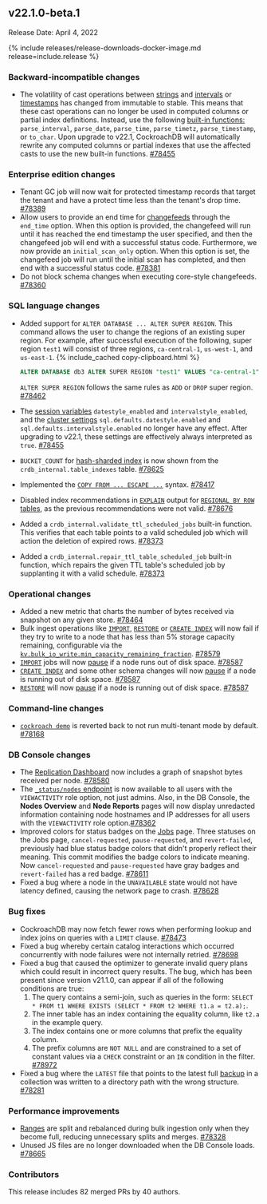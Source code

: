 ## v22.1.0-beta.1

Release Date: April 4, 2022

{% include releases/release-downloads-docker-image.md release=include.release %}

<h3 id="v22-1-0-beta-1-backward-incompatible-changes">Backward-incompatible changes</h3>

- The volatility of cast operations between [strings](../v22.1/string.html) and [intervals](../v22.1/interval.html) or [timestamps](../v22.1/timestamp.html) has changed from immutable to stable. This means that these cast operations can no longer be used in computed columns or partial index definitions. Instead, use the following [built-in functions:](../v22.1/functions-and-operators.html) `parse_interval`, `parse_date`, `parse_time`, `parse_timetz`, `parse_timestamp`, or `to_char`. Upon upgrade to v22.1, CockroachDB will automatically rewrite any computed columns or partial indexes that use the affected casts to use the new built-in functions. [#78455][#78455]

<h3 id="v22-1-0-beta-1-enterprise-edition-changes">Enterprise edition changes</h3>

- Tenant GC job will now wait for protected timestamp records that target the tenant and have a protect time less than the tenant's drop time. [#78389][#78389]
- Allow users to provide an end time for [changefeeds](../v22.1/change-data-capture-overview.html) through the `end_time` option. When this option is provided, the changefeed will run until it has reached the end timestamp the user specified, and then the changefeed job will end with a successful status code. Furthermore, we now provide an `initial_scan_only` option. When this option is set, the changefeed job will run until the initial scan has completed, and then end with a successful status code. [#78381][#78381]
- Do not block schema changes when executing core-style changefeeds. [#78360][#78360]

<h3 id="v22-1-0-beta-1-sql-language-changes">SQL language changes</h3>

- Added support for `ALTER DATABASE ... ALTER SUPER REGION`.  This command allows the user to change the regions of an existing super region. For example, after successful execution of the following, super region `test1` will consist of three regions, `ca-central-1`, `us-west-1`, and `us-east-1`.
	{% include_cached copy-clipboard.html %}
	~~~sql
	ALTER DATABASE db3 ALTER SUPER REGION "test1" VALUES "ca-central-1", "us-west-1", "us-east-1";
	~~~
 	`ALTER SUPER REGION` follows the same rules as `ADD` or `DROP` super region. [#78462][#78462]

- The [session variables](../v22.1/set-vars.html) `datestyle_enabled` and `intervalstyle_enabled`, and the [cluster settings](../v22.1/cluster-settings.html) `sql.defaults.datestyle.enabled` and `sql.defaults.intervalstyle.enabled` no longer have any effect. After upgrading to v22.1, these settings are effectively always interpreted as `true`. [#78455][#78455]
- `BUCKET_COUNT` for [hash-sharded index](../v22.1/hash-sharded-indexes.html) is now shown from the `crdb_internal.table_indexes` table. [#78625][#78625]
- Implemented the [`COPY FROM ... ESCAPE ...`](../v22.1/copy-from.html) syntax. [#78417][#78417]
- Disabled index recommendations in [`EXPLAIN`](../v22.1/explain.html) output for [`REGIONAL BY ROW` tables](../v22.1/multiregion-overview.html#regional-by-row-tables), as the previous recommendations were not valid. [#78676][#78676]
- Added a `crdb_internal.validate_ttl_scheduled_jobs` built-in function. This verifies that each table points to a valid scheduled job which will action the deletion of expired rows. [#78373][#78373]
- Added a `crdb_internal.repair_ttl_table_scheduled_job` built-in function, which repairs the given TTL table's scheduled job by supplanting it with a valid schedule. [#78373][#78373]

<h3 id="v22-1-0-beta-1-operational-changes">Operational changes</h3>

- Added a new metric that charts the number of bytes received via snapshot on any given store. [#78464][#78464]
- Bulk ingest operations like [`IMPORT`](../v22.1/import.html), [`RESTORE`](../v22.1/restore.html) or [`CREATE INDEX`](../v22.1/create-index.html) will now fail if they try to write to a node that has less than 5% storage capacity remaining, configurable via the [`kv.bulk_io_write.min_capacity_remaining_fraction`](../v22.1/cluster-settings.html). [#78579][#78579]
- [`IMPORT`](../v22.1/import.html) jobs will now [pause](../v22.1/pause-job.html) if a node runs out of disk space. [#78587][#78587]
- [`CREATE INDEX`](../v22.1/create-index.html) and some other schema changes will now [pause](../v22.1/pause-job.html) if a node is running out of disk space. [#78587][#78587]
- [`RESTORE`](../v22.1/restore.html) will now [pause](../v22.1/pause-job.html) if a node is running out of disk space. [#78587][#78587]

<h3 id="v22-1-0-beta-1-command-line-changes">Command-line changes</h3>

- [`cockroach demo`](../v22.1/cockroach-demo.html) is reverted back to not run multi-tenant mode by default. [#78168][#78168]

<h3 id="v22-1-0-beta-1-db-console-changes">DB Console changes</h3>

- The [Replication Dashboard](../v22.1/ui-replication-dashboard.html) now includes a graph of snapshot bytes received per node. [#78580][#78580]
- The [`_status/nodes` endpoint](../v22.1/monitoring-and-alerting.html) is now available to all users with the `VIEWACTIVITY` role option, not just admins. Also, in the DB Console, the **Nodes Overview** and **Node Reports** pages will now display unredacted information containing node hostnames and IP addresses for all users with the `VIEWACTIVITY` role option.[#78362][#78362]
- Improved colors for status badges on the [Jobs](../v22.1/ui-jobs-page.html) page. Three statuses on the Jobs page, `cancel-requested`, `pause-requested`, and `revert-failed`, previously had blue status badge colors that didn't properly reflect their meaning. This commit modifies the badge colors to indicate meaning. Now `cancel-requested` and `pause-requested` have gray badges and `revert-failed` has a red badge. [#78611][#78611]
- Fixed a bug where a node in the `UNAVAILABLE` state would not have latency defined, causing the network page to crash. [#78628][#78628]

<h3 id="v22-1-0-beta-1-bug-fixes">Bug fixes</h3>

- CockroachDB may now fetch fewer rows when performing lookup and index joins on queries with a `LIMIT` clause. [#78473][#78473]
- Fixed a bug whereby certain catalog interactions which occurred concurrently with node failures were not internally retried. [#78698][#78698]
- Fixed a bug that caused the optimizer to generate invalid query plans which could result in incorrect query results. The bug, which has been present since version v21.1.0, can appear if all of the following conditions are true:
  1. The query contains a semi-join, such as queries in the form: `SELECT * FROM t1 WHERE EXISTS (SELECT * FROM t2 WHERE t1.a = t2.a);`.
  1. The inner table has an index containing the equality column, like `t2.a` in the example query.
  1. The index contains one or more columns that prefix the equality column.
  1. The prefix columns are `NOT NULL` and are constrained to a set of constant values via a `CHECK` constraint or an `IN` condition in the filter. [#78972][#78972]
- Fixed a bug where the `LATEST` file that points to the latest full [backup](../v22.1/take-full-and-incremental-backups.html#full-backups) in a collection was written to a directory path with the wrong structure. [#78281][#78281]

<h3 id="v22-1-0-beta-1-performance-improvements">Performance improvements</h3>

- [Ranges](../v22.1/show-ranges.html) are split and rebalanced during bulk ingestion only when they become full, reducing unnecessary splits and merges. [#78328][#78328]
- Unused JS files are no longer downloaded when the DB Console loads. [#78665][#78665]

<h3 id="v22-1-0-beta-1-contributors">Contributors</h3>

This release includes 82 merged PRs by 40 authors.

[#78168]: https://github.com/cockroachdb/cockroach/pull/78168
[#78281]: https://github.com/cockroachdb/cockroach/pull/78281
[#78328]: https://github.com/cockroachdb/cockroach/pull/78328
[#78360]: https://github.com/cockroachdb/cockroach/pull/78360
[#78362]: https://github.com/cockroachdb/cockroach/pull/78362
[#78373]: https://github.com/cockroachdb/cockroach/pull/78373
[#78381]: https://github.com/cockroachdb/cockroach/pull/78381
[#78389]: https://github.com/cockroachdb/cockroach/pull/78389
[#78417]: https://github.com/cockroachdb/cockroach/pull/78417
[#78455]: https://github.com/cockroachdb/cockroach/pull/78455
[#78462]: https://github.com/cockroachdb/cockroach/pull/78462
[#78464]: https://github.com/cockroachdb/cockroach/pull/78464
[#78473]: https://github.com/cockroachdb/cockroach/pull/78473
[#78536]: https://github.com/cockroachdb/cockroach/pull/78536
[#78565]: https://github.com/cockroachdb/cockroach/pull/78565
[#78579]: https://github.com/cockroachdb/cockroach/pull/78579
[#78580]: https://github.com/cockroachdb/cockroach/pull/78580
[#78587]: https://github.com/cockroachdb/cockroach/pull/78587
[#78611]: https://github.com/cockroachdb/cockroach/pull/78611
[#78625]: https://github.com/cockroachdb/cockroach/pull/78625
[#78628]: https://github.com/cockroachdb/cockroach/pull/78628
[#78665]: https://github.com/cockroachdb/cockroach/pull/78665
[#78676]: https://github.com/cockroachdb/cockroach/pull/78676
[#78698]: https://github.com/cockroachdb/cockroach/pull/78698
[#78700]: https://github.com/cockroachdb/cockroach/pull/78700
[#78972]: https://github.com/cockroachdb/cockroach/pull/78972
[6832dd1c9]: https://github.com/cockroachdb/cockroach/commit/6832dd1c9
